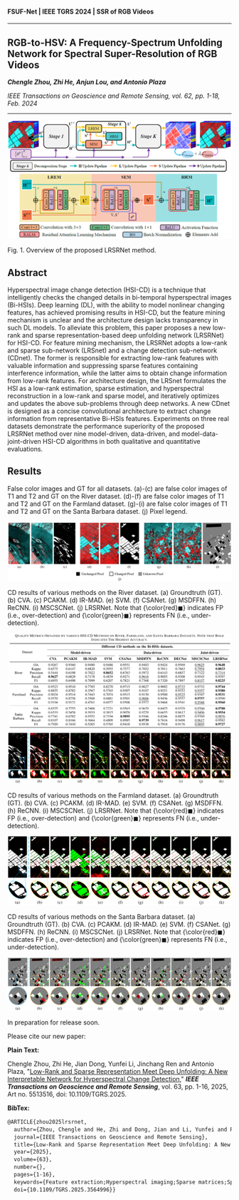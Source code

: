 #### FSUF-Net | IEEE TGRS 2024 | SSR of RGB Videos
---
## RGB-to-HSV: A Frequency-Spectrum Unfolding Network for Spectral Super-Resolution of RGB Videos

***Chengle Zhou, Zhi He, Anjun Lou, and Antonio Plaza***

*IEEE Transactions on Geoscience and Remote Sensing, vol. 62, pp. 1-18, Feb. 2024*

---

![framework](https://github.com/chengle-zhou/MY-IMAGE/blob/3bd29d7ea6331ad4f5e5043aad33e664991ec021/LRSRNet/LRSRNet.jpg)

Fig. 1. Overview of the proposed LRSRNet method.



## Abstract

Hyperspectral image change detection (HSI-CD) is a technique that intelligently checks the changed details in bi-temporal hyperspectral images (Bi-HSIs). Deep learning (DL), with the ability to model nonlinear changing features, has achieved promising results in HSI-CD, but the feature mining mechanism is unclear and the architecture design lacks transparency in such DL models. To alleviate this problem, this paper proposes a new low-rank and sparse representation-based deep unfolding network (LRSRNet) for HSI-CD. For feature mining mechanism, the LRSRNet adopts a low-rank and sparse sub-network (LRSnet) and a change detection sub-network (CDnet). The former is responsible for extracting low-rank features with valuable information and suppressing sparse features containing interference information, while the latter aims to obtain change information from low-rank features. For architecture design, the LRSnet formulates the HSI as a low-rank estimation, sparse estimation, and hyperspectral reconstruction in a low-rank and sparse model, and iteratively optimizes and updates the above sub-problems through deep networks. A new CDnet is designed as a concise convolutional architecture to extract change information from representative Bi-HSIs features. Experiments on three real datasets demonstrate the performance superiority of the proposed LRSRNet method over nine model-driven, data-driven, and model-data-joint-driven HSI-CD algorithms in both qualitative and quantitative evaluations.


## Results

False color images and GT for all datasets. (a)-(c) are false color images of T1 and T2 and GT on the River dataset. (d)-(f) are false color images of T1 and T2 and GT on the Farmland dataset. (g)-(i) are false color images of T1 and T2 and GT on the Santa Barbara dataset. (j) Pixel legend.

![image-1](https://github.com/chengle-zhou/MY-IMAGE/blob/3a8804efe13f6ad114f6f00c6c540f40e5cde5c2/LRSRNet/img-1.jpg)

CD results of various methods on the River dataset. (a) Groundtruth (GT). (b) CVA. (c) PCAKM. (d) IR-MAD. (e) SVM. (f) CSANet. (g) MSDFFN. (h) ReCNN. (i) MSCSCNet. (j) LRSRNet. Note that {\color{red}$\blacksquare$} indicates FP (i.e., over-detection) and {\color{green}$\blacksquare$} represents FN (i.e., under-detection).

![image-2](https://github.com/chengle-zhou/MY-IMAGE/blob/3a8804efe13f6ad114f6f00c6c540f40e5cde5c2/LRSRNet/img-2.jpg)

CD results of various methods on the Farmland dataset. (a) Groundtruth (GT). (b) CVA. (c) PCAKM. (d) IR-MAD. (e) SVM. (f) CSANet. (g) MSDFFN. (h) ReCNN. (i) MSCSCNet. (j) LRSRNet. Note that {\color{red}$\blacksquare$} indicates FP (i.e., over-detection) and {\color{green}$\blacksquare$} represents FN (i.e., under-detection).

![image-3](https://github.com/chengle-zhou/MY-IMAGE/blob/3a8804efe13f6ad114f6f00c6c540f40e5cde5c2/LRSRNet/img-3.jpg)

CD results of various methods on the Santa Barbara dataset. (a) Groundtruth (GT). (b) CVA. (c) PCAKM. (d) IR-MAD. (e) SVM. (f) CSANet. (g) MSDFFN. (h) ReCNN. (i) MSCSCNet. (j) LRSRNet. Note that {\color{red}$\blacksquare$} indicates FP (i.e., over-detection) and {\color{green}$\blacksquare$} represents FN (i.e., under-detection).

![image-4](https://github.com/chengle-zhou/MY-IMAGE/blob/3a8804efe13f6ad114f6f00c6c540f40e5cde5c2/LRSRNet/img-4.jpg)



In preparation for release soon.

Please cite our new paper:

**Plain Text:**

Chengle Zhou, Zhi He, Jian Dong, Yunfei Li, Jinchang Ren and Antonio Plaza, "[Low-Rank and Sparse Representation Meet Deep Unfolding: A New Interpretable Network for Hyperspectral Change Detection](https://ieeexplore.ieee.org/document/11002607)," ***IEEE Transactions on Geoscience and Remote Sensing***, vol. 63, pp. 1-16, 2025, Art no. 5513516, doi: 10.1109/TGRS.2025.

**BibTex:**

```latex
@ARTICLE{zhou2025lrsrnet,
  author={Zhou, Chengle and He, Zhi and Dong, Jian and Li, Yunfei and Ren, Jinchang and Plaza, Antonio},
  journal={IEEE Transactions on Geoscience and Remote Sensing}, 
  title={Low-Rank and Sparse Representation Meet Deep Unfolding: A New Interpretable Network for Hyperspectral Change Detection}, 
  year={2025},
  volume={63},
  number={},
  pages={1-16},
  keywords={Feature extraction;Hyperspectral imaging;Sparse matrices;Sparse approximation;Noise;Iterative methods;Optimization;Transformers;Principal component analysis;Estimation;Bitemporal hyperspectral images (Bi-HSIs);change detection;deep unfolding;low-rank and sparse representation},
  doi={10.1109/TGRS.2025.3564996}}
```



